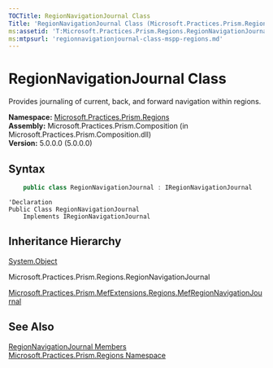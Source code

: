 ```yaml
---
TOCTitle: RegionNavigationJournal Class
Title: 'RegionNavigationJournal Class (Microsoft.Practices.Prism.Regions)'
ms:assetid: 'T:Microsoft.Practices.Prism.Regions.RegionNavigationJournal'
ms:mtpsurl: 'regionnavigationjournal-class-mspp-regions.md'
---
```



# RegionNavigationJournal Class

Provides journaling of current, back, and forward navigation within regions.

**Namespace:** [Microsoft.Practices.Prism.Regions](/patterns-practices/reference/mspp-regions-namespace)  
**Assembly:** Microsoft.Practices.Prism.Composition (in Microsoft.Practices.Prism.Composition.dll)  
**Version:** 5.0.0.0 (5.0.0.0)

## Syntax

```C#
    public class RegionNavigationJournal : IRegionNavigationJournal
```

```VB
'Declaration
Public Class RegionNavigationJournal
	Implements IRegionNavigationJournal
```

## Inheritance Hierarchy

[System.Object](http://msdn.microsoft.com/en-us/library/e5kfa45b)

Microsoft.Practices.Prism.Regions.RegionNavigationJournal

[Microsoft.Practices.Prism.MefExtensions.Regions.MefRegionNavigationJournal](/patterns-practices/reference/mefregionnavigationjournal-class-mspp-mefextensions-regions)

## See Also

[RegionNavigationJournal Members](/patterns-practices/reference/regionnavigationjournal-members-mspp-regions)  
[Microsoft.Practices.Prism.Regions Namespace](/patterns-practices/reference/mspp-regions-namespace)  